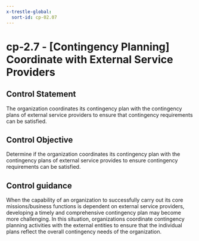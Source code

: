 ```yaml
---
x-trestle-global:
  sort-id: cp-02.07
---
```


# cp-2.7 - \[Contingency Planning\] Coordinate with External Service Providers

## Control Statement

The organization coordinates its contingency plan with the contingency plans of external service providers to ensure that contingency requirements can be satisfied.

## Control Objective

Determine if the organization coordinates its contingency plan with the contingency plans of external service provides to ensure contingency requirements can be satisfied.

## Control guidance

When the capability of an organization to successfully carry out its core missions/business functions is dependent on external service providers, developing a timely and comprehensive contingency plan may become more challenging. In this situation, organizations coordinate contingency planning activities with the external entities to ensure that the individual plans reflect the overall contingency needs of the organization.
